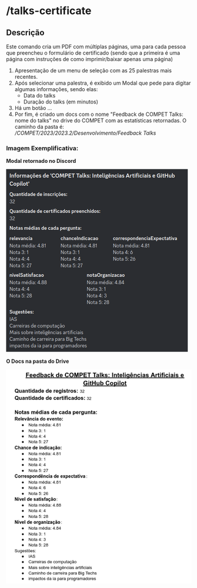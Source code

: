 # /talks-certificate

## Descrição

Este comando cria um PDF com múltiplas páginas, uma para cada pessoa que preencheu o formulário de certificado (sendo que a primeira é uma página com instruções de como imprimir/baixar apenas uma página)

1. Apresentação de um menu de seleção com as 25 palestras mais recentes.
2. Após selecionar uma palestra, é exibido um Modal que pede para digitar algumas informações, sendo elas:
    - Data do talks
    - Duração do talks (em minutos)
3. Há um botão ...
4. Por fim, é criado um docs com o nome "Feedback de COMPET Talks: nome do talks" no drive do COMPET com as estatísticas retornadas. O caminho da pasta é: */COMPET/2023/2023.2/Desenvolvimento/Feedback Talks*

### Imagem Exemplificativa:
**Modal retornado no Discord**

![Retorno do comando talks-feedback](./assets/talks-feedback-1.png)

**O Docs na pasta do Drive**

![Docs retornado pelo comando](./assets/talks-feedback-2.png)